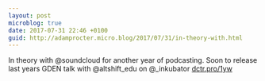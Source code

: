 ```yaml
---
layout: post
microblog: true
date: 2017-07-31 22:46 +0100
guid: http://adamprocter.micro.blog/2017/07/31/in-theory-with.html
---
```

In theory with @soundcloud for another year of podcasting. Soon to release last years GDEN talk with @altshift_edu on @_inkubator [dctr.pro/1yw](http://dctr.pro/1yw)
